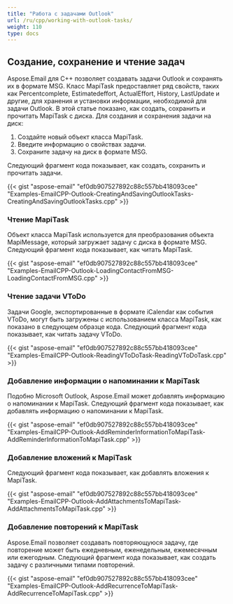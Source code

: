 ```yaml
---
title: "Работа с задачами Outlook"
url: /ru/cpp/working-with-outlook-tasks/
weight: 110
type: docs
---
```


## **Создание, сохранение и чтение задач**
Aspose.Email для C++ позволяет создавать задачи Outlook и сохранять их в формате MSG. Класс MapiTask предоставляет ряд свойств, таких как Percentcomplete, Estimatedeffort, ActualEffort, History, LastUpdate и другие, для хранения и установки информации, необходимой для задачи Outlook. В этой статье показано, как создать, сохранить и прочитать MapiTask с диска. Для создания и сохранения задачи на диск:

1. Создайте новый объект класса MapiTask.
1. Введите информацию о свойствах задачи.
1. Сохраните задачу на диск в формате MSG.

Следующий фрагмент кода показывает, как создать, сохранить и прочитать задачи.



{{< gist "aspose-email" "ef0db907527892c88c557bb418093cee" "Examples-EmailCPP-Outlook-CreatingAndSavingOutlookTasks-CreatingAndSavingOutlookTasks.cpp" >}}
### **Чтение MapiTask**
Объект класса MapiTask используется для преобразования объекта MapiMessage, который загружает задачу с диска в формате MSG. Следующий фрагмент кода показывает, как читать MapiTask.



{{< gist "aspose-email" "ef0db907527892c88c557bb418093cee" "Examples-EmailCPP-Outlook-LoadingContactFromMSG-LoadingContactFromMSG.cpp" >}}
### **Чтение задачи VToDo**
Задачи Google, экспортированные в формате iCalendar как события VToDo, могут быть загружены с использованием класса MapiTask, как показано в следующем образце кода. Следующий фрагмент кода показывает, как читать задачу VToDo.



{{< gist "aspose-email" "ef0db907527892c88c557bb418093cee" "Examples-EmailCPP-Outlook-ReadingVToDoTask-ReadingVToDoTask.cpp" >}}
### **Добавление информации о напоминании к MapiTask**
Подобно Microsoft Outlook, Aspose.Email может добавлять информацию о напоминании к MapiTask. Следующий фрагмент кода показывает, как добавлять информацию о напоминании к MapiTask.



{{< gist "aspose-email" "ef0db907527892c88c557bb418093cee" "Examples-EmailCPP-Outlook-AddReminderInformationToMapiTask-AddReminderInformationToMapiTask.cpp" >}}
### **Добавление вложений к MapiTask**
Следующий фрагмент кода показывает, как добавлять вложения к MapiTask.



{{< gist "aspose-email" "ef0db907527892c88c557bb418093cee" "Examples-EmailCPP-Outlook-AddAttachmentsToMapiTask-AddAttachmentsToMapiTask.cpp" >}}
### **Добавление повторений к MapiTask**
Aspose.Email позволяет создавать повторяющуюся задачу, где повторение может быть ежедневным, еженедельным, ежемесячным или ежегодным. Следующий фрагмент кода показывает, как создать задачу с различными типами повторений.



{{< gist "aspose-email" "ef0db907527892c88c557bb418093cee" "Examples-EmailCPP-Outlook-AddRecurrenceToMapiTask-AddRecurrenceToMapiTask.cpp" >}}